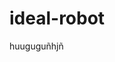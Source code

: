 # ideal-robot
huuguguñhjñ
<!-- Ezoic Code -->
<script>var ezoicId = 137005;</script>
<script type="text/javascript" src="//go.ezoic.net/ezoic/ezoic.js"></script>
<!-- Ezoic Code -->

